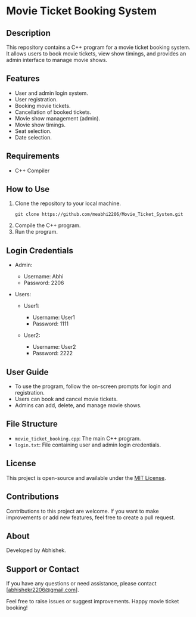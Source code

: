 # Movie Ticket Booking System

## Description
This repository contains a C++ program for a movie ticket booking system. It allows users to book movie tickets, view show timings, and provides an admin interface to manage movie shows.

## Features
- User and admin login system.
- User registration.
- Booking movie tickets.
- Cancellation of booked tickets.
- Movie show management (admin).
- Movie show timings.
- Seat selection.
- Date selection.

## Requirements
- C++ Compiler

## How to Use
1. Clone the repository to your local machine.
    ```
   git clone https://github.com/meabhi2206/Movie_Ticket_System.git
   ```
2. Compile the C++ program.
3. Run the program.


## Login Credentials
- Admin:
  - Username: Abhi
  - Password: 2206

- Users:
  - User1:
    - Username: User1
    - Password: 1111

  - User2:
     - Username: User2
     - Password: 2222

## User Guide
- To use the program, follow the on-screen prompts for login and registration.
- Users can book and cancel movie tickets.
- Admins can add, delete, and manage movie shows.

## File Structure
- `movie_ticket_booking.cpp`: The main C++ program.
- `login.txt`: File containing user and admin login credentials.

## License
This project is open-source and available under the [MIT License](LICENSE).

## Contributions
Contributions to this project are welcome. If you want to make improvements or add new features, feel free to create a pull request.

## About
Developed by Abhishek.

## Support or Contact
If you have any questions or need assistance, please contact [abhishekr2206@gmail.com].

Feel free to raise issues or suggest improvements. Happy movie ticket booking!

